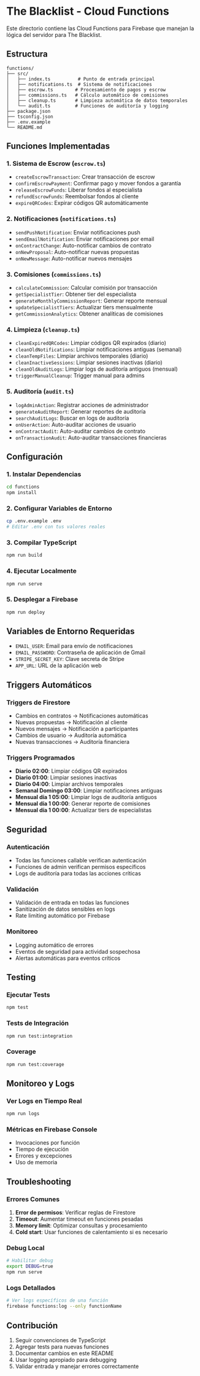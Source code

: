 # The Blacklist - Cloud Functions

Este directorio contiene las Cloud Functions para Firebase que manejan la lógica del servidor para The Blacklist.

## Estructura

```
functions/
├── src/
│   ├── index.ts          # Punto de entrada principal
│   ├── notifications.ts  # Sistema de notificaciones
│   ├── escrow.ts        # Procesamiento de pagos y escrow
│   ├── commissions.ts   # Cálculo automático de comisiones
│   ├── cleanup.ts       # Limpieza automática de datos temporales
│   └── audit.ts         # Funciones de auditoría y logging
├── package.json
├── tsconfig.json
├── .env.example
└── README.md
```

## Funciones Implementadas

### 1. Sistema de Escrow (`escrow.ts`)
- `createEscrowTransaction`: Crear transacción de escrow
- `confirmEscrowPayment`: Confirmar pago y mover fondos a garantía
- `releaseEscrowFunds`: Liberar fondos al especialista
- `refundEscrowFunds`: Reembolsar fondos al cliente
- `expireQRCodes`: Expirar códigos QR automáticamente

### 2. Notificaciones (`notifications.ts`)
- `sendPushNotification`: Enviar notificaciones push
- `sendEmailNotification`: Enviar notificaciones por email
- `onContractChange`: Auto-notificar cambios de contrato
- `onNewProposal`: Auto-notificar nuevas propuestas
- `onNewMessage`: Auto-notificar nuevos mensajes

### 3. Comisiones (`commissions.ts`)
- `calculateCommission`: Calcular comisión por transacción
- `getSpecialistTier`: Obtener tier del especialista
- `generateMonthlyCommissionReport`: Generar reporte mensual
- `updateSpecialistTiers`: Actualizar tiers mensualmente
- `getCommissionAnalytics`: Obtener analíticas de comisiones

### 4. Limpieza (`cleanup.ts`)
- `cleanExpiredQRCodes`: Limpiar códigos QR expirados (diario)
- `cleanOldNotifications`: Limpiar notificaciones antiguas (semanal)
- `cleanTempFiles`: Limpiar archivos temporales (diario)
- `cleanInactiveSessions`: Limpiar sesiones inactivas (diario)
- `cleanOldAuditLogs`: Limpiar logs de auditoría antiguos (mensual)
- `triggerManualCleanup`: Trigger manual para admins

### 5. Auditoría (`audit.ts`)
- `logAdminAction`: Registrar acciones de administrador
- `generateAuditReport`: Generar reportes de auditoría
- `searchAuditLogs`: Buscar en logs de auditoría
- `onUserAction`: Auto-auditar acciones de usuario
- `onContractAudit`: Auto-auditar cambios de contrato
- `onTransactionAudit`: Auto-auditar transacciones financieras

## Configuración

### 1. Instalar Dependencias
```bash
cd functions
npm install
```

### 2. Configurar Variables de Entorno
```bash
cp .env.example .env
# Editar .env con tus valores reales
```

### 3. Compilar TypeScript
```bash
npm run build
```

### 4. Ejecutar Localmente
```bash
npm run serve
```

### 5. Desplegar a Firebase
```bash
npm run deploy
```

## Variables de Entorno Requeridas

- `EMAIL_USER`: Email para envío de notificaciones
- `EMAIL_PASSWORD`: Contraseña de aplicación de Gmail
- `STRIPE_SECRET_KEY`: Clave secreta de Stripe
- `APP_URL`: URL de la aplicación web

## Triggers Automáticos

### Triggers de Firestore
- Cambios en contratos → Notificaciones automáticas
- Nuevas propuestas → Notificación al cliente
- Nuevos mensajes → Notificación a participantes
- Cambios de usuario → Auditoría automática
- Nuevas transacciones → Auditoría financiera

### Triggers Programados
- **Diario 02:00**: Limpiar códigos QR expirados
- **Diario 01:00**: Limpiar sesiones inactivas
- **Diario 04:00**: Limpiar archivos temporales
- **Semanal Domingo 03:00**: Limpiar notificaciones antiguas
- **Mensual día 1 05:00**: Limpiar logs de auditoría antiguos
- **Mensual día 1 00:00**: Generar reporte de comisiones
- **Mensual día 1 00:00**: Actualizar tiers de especialistas

## Seguridad

### Autenticación
- Todas las funciones callable verifican autenticación
- Funciones de admin verifican permisos específicos
- Logs de auditoría para todas las acciones críticas

### Validación
- Validación de entrada en todas las funciones
- Sanitización de datos sensibles en logs
- Rate limiting automático por Firebase

### Monitoreo
- Logging automático de errores
- Eventos de seguridad para actividad sospechosa
- Alertas automáticas para eventos críticos

## Testing

### Ejecutar Tests
```bash
npm test
```

### Tests de Integración
```bash
npm run test:integration
```

### Coverage
```bash
npm run test:coverage
```

## Monitoreo y Logs

### Ver Logs en Tiempo Real
```bash
npm run logs
```

### Métricas en Firebase Console
- Invocaciones por función
- Tiempo de ejecución
- Errores y excepciones
- Uso de memoria

## Troubleshooting

### Errores Comunes

1. **Error de permisos**: Verificar reglas de Firestore
2. **Timeout**: Aumentar timeout en funciones pesadas
3. **Memory limit**: Optimizar consultas y procesamiento
4. **Cold start**: Usar funciones de calentamiento si es necesario

### Debug Local
```bash
# Habilitar debug
export DEBUG=true
npm run serve
```

### Logs Detallados
```bash
# Ver logs específicos de una función
firebase functions:log --only functionName
```

## Contribución

1. Seguir convenciones de TypeScript
2. Agregar tests para nuevas funciones
3. Documentar cambios en este README
4. Usar logging apropiado para debugging
5. Validar entrada y manejar errores correctamente